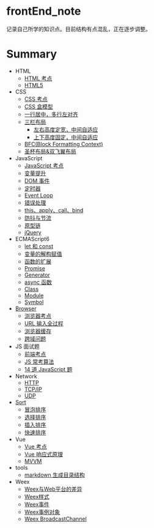# frontEnd_note

记录自己所学的知识点。目前结构有点混乱，正在逐步调整。

# Summary

- HTML
  - [HTML 考点](html/htmlkao-dian.md)
  - [HTML5](html/html5.md)
- CSS
  - [CSS 考点](css/csskao-dian.md)
  - [CSS 盒模型](css/csshe-mo-xing.md)
  - [一行居中，多行左对齐](css/yi-xing-ju-zhong-ff0c-duo-xing-zuo-dui-qi.md)
  - [三栏布局](css/san-lan-bu-ju.md)
    - [左右高度定宽，中间自适应](css/san-lan-bu-ju/zuo-you-ding-kuan-ff0c-zhong-jian-zi-shi-ying.md)
    - [上下高度固定，中间自适应](css/san-lan-bu-ju/shang-xia-gao-du-gu-ding-ff0c-zhong-jian-zi-shi-ying.md)
  - [BFC\(Block Formatting Context\)](css/bfcblock-formatting-context.md)
  - [圣杯布局&双飞翼布局](css/sheng-bei-bu-ju.md)
- JavaScript
  - [JavaScript 考点](javascript/javascriptkao-dian.md)
  - [变量提升](javascript/bian-liang-ti-sheng.md)
  - [DOM 事件](javascript/domshi-jian.md)
  - [定时器](javascript/ding-shi-qi-gong-zuo-ji-zhi.md)
  - [Event Loop](javascript/event-loop.md)
  - [错误处理](javascript/cuo-wu-chu-li.md)
  - [this、apply、call、bind](javascript/thisapplycallbind.md)
  - [防抖与节流](javascript/fang-dou-yu-jie-liu.md)
  - [原型链](javascript/yuan-xing-lian.md)
  - [jQuery](javascript/jquery.md)
- ECMAScript6
  - [let 和 const](javascript/lethe-const.md)
  - [变量的解构赋值](javascript/bian-liang-de-jie-gou-fu-zhi.md)
  - [函数的扩展](javascript/han-shu-de-kuo-zhan.md)
  - [Promise](javascript/promise.md)
  - [Generator](javascript/generator.md)
  - [async 函数](javascript/async-han-shu.md)
  - [Class](javascript/class.md)
  - [Module](javascript/module.md)
  - [Symbol](javascript/symbol.md)
- [Browser](browser.md)
  - [浏览器考点](browser/liu-lan-qi-kao-dian.md)
  - [URL 输入全过程](browser/urlshu-ru-quan-guo-cheng.md)
  - [浏览器缓存](browser/liu-lan-qi-huan-cun.md)
  - [跨域问题](browser/kua-yu-wen-ti.md)
- JS 面试题
  - [前端考点](jssuan-fa-ti/qian-duan-kao-dian.md)
  - [JS 常考算法](jssuan-fa-ti/suan-fa-zhuan-ti-yi.md)
  - [14 道 JavaScript 题](jssuan-fa-ti/14dao-javascript-ti.md)
- Network
  - [HTTP](browser/http.md)
  - [TCP/IP](browser/tcpip.md)
  - [UDP](browser/udp.md)
- [Sort](sort.md)
  - [冒泡排序](sort/mao-pao-pai-xu.md)
  - [选择排序](sort/xuan-ze-pai-xu.md)
  - [插入排序](sort/cha-ru-pai-xu.md)
  - [快速排序](sort/kuai-su-pai-xu.md)
- Vue
  - [Vue 考点](vue/vuekao-dian.md)
  - [Vue 响应式原理](vue/vuexiang-ying-shi-yuan-li.md)
  - [MVVM](vue/mvvm.md)
- tools
  - [markdown 生成目录结构](tools/generateFileDir.md)
- Weex
  - [Weex与Web平台的差异](weex/diff_between_Weex_and_Web.md)
  - [Weex样式](weex/Weex_Style.md)
  - [Weex事件](weex/Weex_Event.md)
  - [Weex事例对象](weex/Weex_instance_variables.md)
  - [Weex BroadcastChannel](weex/Weex_BroadcastChannel.md)
